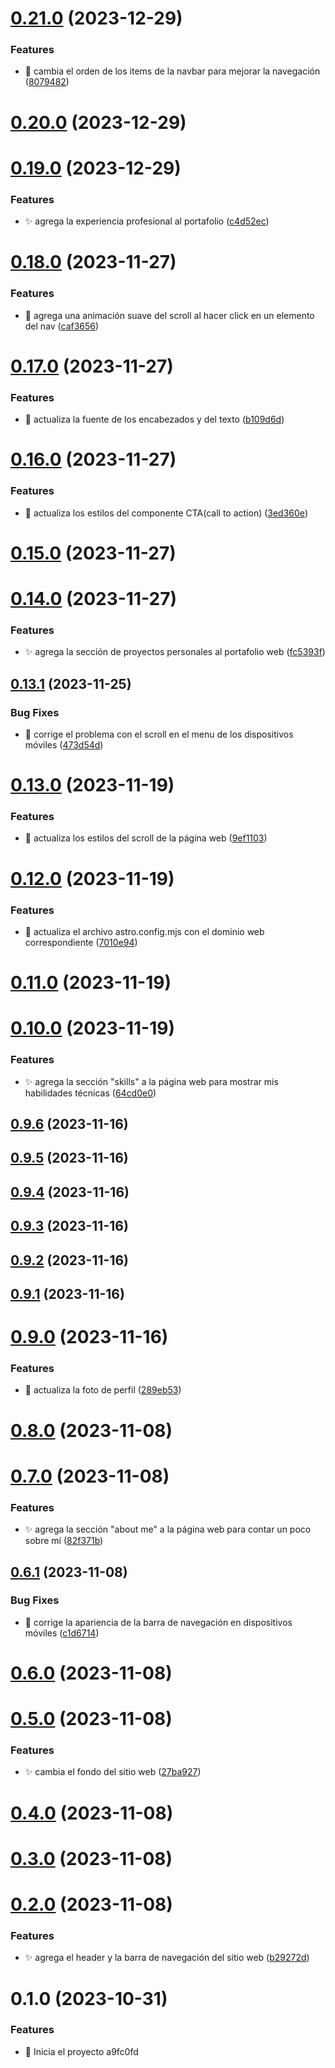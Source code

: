 # [0.21.0](https://github.com/francocarballar/portfolio/compare/v0.20.0...v0.21.0) (2023-12-29)


### Features

* :children_crossing: cambia el orden de los items de la navbar para mejorar la navegación ([8079482](https://github.com/francocarballar/portfolio/commit/8079482e43325dea8fbe84a4a737fc43807b3890))



# [0.20.0](https://github.com/francocarballar/portfolio/compare/v0.19.0...v0.20.0) (2023-12-29)



# [0.19.0](https://github.com/francocarballar/portfolio/compare/v0.18.0...v0.19.0) (2023-12-29)


### Features

* :sparkles: agrega la experiencia profesional al portafolio ([c4d52ec](https://github.com/francocarballar/portfolio/commit/c4d52ec0bfff7eff630a2e27da35ae5c74efe483))



# [0.18.0](https://github.com/francocarballar/portfolio/compare/v0.17.0...v0.18.0) (2023-11-27)


### Features

* :dizzy: agrega una animación suave del scroll al hacer click en un elemento del nav ([caf3656](https://github.com/francocarballar/portfolio/commit/caf3656f733eb99ecffa9631a797bddacc1a0119))



# [0.17.0](https://github.com/francocarballar/portfolio/compare/v0.16.0...v0.17.0) (2023-11-27)


### Features

* :lipstick: actualiza la fuente de los encabezados y del texto ([b109d6d](https://github.com/francocarballar/portfolio/commit/b109d6d5f7c30ac0953fb919928c36eb0da8d9f3))



# [0.16.0](https://github.com/francocarballar/portfolio/compare/v0.15.0...v0.16.0) (2023-11-27)


### Features

* :lipstick: actualiza los estilos del componente CTA(call to action) ([3ed360e](https://github.com/francocarballar/portfolio/commit/3ed360e9cc420c2c1cb4cfe66f44c2ac486f74c9))



# [0.15.0](https://github.com/francocarballar/portfolio/compare/v0.14.0...v0.15.0) (2023-11-27)



# [0.14.0](https://github.com/francocarballar/portfolio/compare/v0.13.1...v0.14.0) (2023-11-27)


### Features

* :sparkles: agrega la sección de proyectos personales al portafolio web ([fc5393f](https://github.com/francocarballar/portfolio/commit/fc5393fcdf059d3a4c02b7b3e59e341197d05c72))



## [0.13.1](https://github.com/francocarballar/portfolio/compare/v0.13.0...v0.13.1) (2023-11-25)


### Bug Fixes

* :bug: corrige el problema con el scroll en el menu de los dispositivos móviles ([473d54d](https://github.com/francocarballar/portfolio/commit/473d54d33c677248736225b82f50cdbffdc462e3))



# [0.13.0](https://github.com/francocarballar/portfolio/compare/v0.12.0...v0.13.0) (2023-11-19)


### Features

* :lipstick: actualiza los estilos del scroll de la página web ([9ef1103](https://github.com/francocarballar/portfolio/commit/9ef11033c30b60e136b56db3aa38ba5c7039af57))



# [0.12.0](https://github.com/francocarballar/portfolio/compare/v0.11.0...v0.12.0) (2023-11-19)


### Features

* :wrench: actualiza el archivo astro.config.mjs con el dominio web correspondiente ([7010e94](https://github.com/francocarballar/portfolio/commit/7010e943eec948a21a2249a58f757e9f0bffc9ce))



# [0.11.0](https://github.com/francocarballar/portfolio/compare/v0.10.0...v0.11.0) (2023-11-19)



# [0.10.0](https://github.com/francocarballar/portfolio/compare/v0.9.6...v0.10.0) (2023-11-19)


### Features

* :sparkles: agrega la sección "skills" a la página web para mostrar mis habilidades técnicas ([64cd0e0](https://github.com/francocarballar/portfolio/commit/64cd0e03f4d1cc3643c57ced8a620c93640a1337))



## [0.9.6](https://github.com/francocarballar/portfolio/compare/v0.9.5...v0.9.6) (2023-11-16)



## [0.9.5](https://github.com/francocarballar/portfolio/compare/v0.9.4...v0.9.5) (2023-11-16)



## [0.9.4](https://github.com/francocarballar/portfolio/compare/v0.9.3...v0.9.4) (2023-11-16)



## [0.9.3](https://github.com/francocarballar/portfolio/compare/v0.9.2...v0.9.3) (2023-11-16)



## [0.9.2](https://github.com/francocarballar/portfolio/compare/v0.9.1...v0.9.2) (2023-11-16)



## [0.9.1](https://github.com/francocarballar/portfolio/compare/v0.9.0...v0.9.1) (2023-11-16)



# [0.9.0](https://github.com/francocarballar/portfolio/compare/v0.8.0...v0.9.0) (2023-11-16)


### Features

* :bento: actualiza la foto de perfil ([289eb53](https://github.com/francocarballar/portfolio/commit/289eb539c664fa218f02e86e30741b2a8873db2f))



# [0.8.0](https://github.com/francocarballar/portfolio/compare/v0.7.0...v0.8.0) (2023-11-08)



# [0.7.0](https://github.com/francocarballar/portfolio/compare/v0.6.1...v0.7.0) (2023-11-08)


### Features

* :sparkles: agrega la sección "about me" a la página web para contar un poco sobre mí ([82f371b](https://github.com/francocarballar/portfolio/commit/82f371b27b7c279baadb402e202c9d6067b5365b))



## [0.6.1](https://github.com/francocarballar/portfolio/compare/v0.6.0...v0.6.1) (2023-11-08)


### Bug Fixes

* :bug: corrige la apariencia de la barra de navegación en dispositivos móviles ([c1d6714](https://github.com/francocarballar/portfolio/commit/c1d6714d1712677ac8d7ca344d9fd5fb95a7ce45))



# [0.6.0](https://github.com/francocarballar/portfolio/compare/v0.5.0...v0.6.0) (2023-11-08)



# [0.5.0](https://github.com/francocarballar/portfolio/compare/v0.4.0...v0.5.0) (2023-11-08)


### Features

* :sparkles: cambia el fondo del sitio web ([27ba927](https://github.com/francocarballar/portfolio/commit/27ba9279a0d1641e657a1dbf544ab3f8e5de409c))



# [0.4.0](https://github.com/francocarballar/portfolio/compare/v0.3.0...v0.4.0) (2023-11-08)



# [0.3.0](https://github.com/francocarballar/portfolio/compare/v0.2.0...v0.3.0) (2023-11-08)

# [0.2.0](https://github.com/francocarballar/portfolio/compare/v0.1.0...v0.2.0) (2023-11-08)

### Features

- :sparkles: agrega el header y la barra de navegación del sitio web ([b29272d](https://github.com/francocarballar/portfolio/commit/b29272d1e301a6f220e7585d5287112eecc4eea4))

# 0.1.0 (2023-10-31)

### Features

- :tada: Inicia el proyecto a9fc0fd

